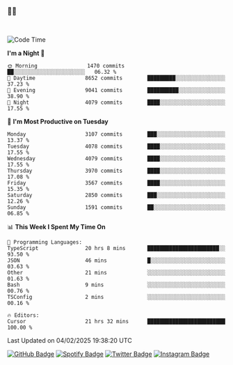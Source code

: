 ### 🤙🍺

<!-- <a href="https://github-readme-stats.vercel.app/api?username=hzak2xx&count_private=true&show_icons=true&theme=dracula">
  <img align="center" src="https://github-readme-stats.vercel.app/api?username=hzak2xx&count_private=true&show_icons=true&theme=dracula" />
</a>
</br> -->
</br>

<!--START_SECTION:waka-->
![Code Time](http://img.shields.io/badge/Code%20Time-3%2C723%20hrs%2057%20mins-blue)

**I'm a Night 🦉** 

```text
🌞 Morning                1470 commits        ██░░░░░░░░░░░░░░░░░░░░░░░   06.32 % 
🌆 Daytime                8652 commits        █████████░░░░░░░░░░░░░░░░   37.23 % 
🌃 Evening                9041 commits        ██████████░░░░░░░░░░░░░░░   38.90 % 
🌙 Night                  4079 commits        ████░░░░░░░░░░░░░░░░░░░░░   17.55 % 
```
📅 **I'm Most Productive on Tuesday** 

```text
Monday                   3107 commits        ███░░░░░░░░░░░░░░░░░░░░░░   13.37 % 
Tuesday                  4078 commits        ████░░░░░░░░░░░░░░░░░░░░░   17.55 % 
Wednesday                4079 commits        ████░░░░░░░░░░░░░░░░░░░░░   17.55 % 
Thursday                 3970 commits        ████░░░░░░░░░░░░░░░░░░░░░   17.08 % 
Friday                   3567 commits        ████░░░░░░░░░░░░░░░░░░░░░   15.35 % 
Saturday                 2850 commits        ███░░░░░░░░░░░░░░░░░░░░░░   12.26 % 
Sunday                   1591 commits        ██░░░░░░░░░░░░░░░░░░░░░░░   06.85 % 
```


📊 **This Week I Spent My Time On** 

```text
💬 Programming Languages: 
TypeScript               20 hrs 8 mins       ███████████████████████░░   93.50 % 
JSON                     46 mins             █░░░░░░░░░░░░░░░░░░░░░░░░   03.63 % 
Other                    21 mins             ░░░░░░░░░░░░░░░░░░░░░░░░░   01.63 % 
Bash                     9 mins              ░░░░░░░░░░░░░░░░░░░░░░░░░   00.76 % 
TSConfig                 2 mins              ░░░░░░░░░░░░░░░░░░░░░░░░░   00.16 % 

🔥 Editors: 
Cursor                   21 hrs 32 mins      █████████████████████████   100.00 % 
```


 Last Updated on 04/02/2025 19:38:20 UTC
<!--END_SECTION:waka-->

[![GitHub Badge](https://img.shields.io/badge/GitHub-100000?style=for-the-badge&logo=github&logoColor=white)](https://github.com/hzak2xx)
[![Spotify Badge](https://img.shields.io/badge/Spotify-1ED760?&style=for-the-badge&logo=spotify&logoColor=white)](https://open.spotify.com/user/uf90s6sbbh75a1mt44clkhkvf)
[![Twitter Badge](https://img.shields.io/badge/Twitter-1DA1F2?style=for-the-badge&logo=twitter&logoColor=white)](https://twitter.com/hzak2xx)
[![Instagram Badge](https://img.shields.io/badge/Instagram-E4405F?style=for-the-badge&logo=instagram&logoColor=white)](https://www.instagram.com/hzak2xx/)
